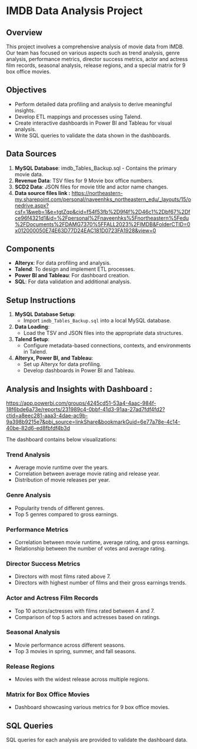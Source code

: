 # IMDB Data Analysis Project

## Overview
This project involves a comprehensive analysis of movie data from IMDB. Our team has focused on various aspects such as trend analysis, genre analysis, performance metrics, director success metrics, actor and actress film records, seasonal analysis, release regions, and a special matrix for 9 box office movies.

## Objectives
- Perform detailed data profiling and analysis to derive meaningful insights.
- Develop ETL mappings and processes using Talend.
- Create interactive dashboards in Power BI and Tableau for visual analysis.
- Write SQL queries to validate the data shown in the dashboards.

## Data Sources
1. **MySQL Database**: imdb_Tables_Backup.sql - Contains the primary movie data.
2. **Revenue Data**: TSV files for 9 Movie box office numbers.
3. **SCD2 Data**: JSON files for movie title and actor name changes.
4. **Data source files link :** 
https://northeastern-my.sharepoint.com/personal/naveenhks_northeastern_edu/_layouts/15/onedrive.aspx?csf=1&web=1&e=tgtZqp&cid=f54f53fb%2D9f4f%2D46c1%2Dbf67%2Dfce96f4321d1&id=%2Fpersonal%2Fnaveenhks%5Fnortheastern%5Fedu%2FDocuments%2FDAMG7370%5FFALL2023%2FIMDB&FolderCTID=0x012000050E74E63D77D24EAC181D0723FA1928&view=0

## Components
- **Alteryx**: For data profiling and analysis.
- **Talend**: To design and implement ETL processes.
- **Power BI and Tableau**: For dashboard creation.
- **SQL**: For data validation and additional analysis.

## Setup Instructions
1. **MySQL Database Setup**:
   - Import `imdb_Tables_Backup.sql` into a local MySQL database.
2. **Data Loading**:
   - Load the TSV and JSON files into the appropriate data structures.
3. **Talend Setup**:
   - Configure metadata-based connections, contexts, and environments in Talend.
4. **Alteryx, Power BI, and Tableau**:
   - Set up Alteryx for data profiling.
   - Develop dashboards in Power BI and Tableau.

## Analysis and Insights with Dashboard : 
https://app.powerbi.com/groups/4245cd51-53a4-4aac-984f-18f6bde6a73e/reports/231989c4-0bbf-41d3-91aa-27ad7fdf4fd2?ctid=a8eec281-aaa3-4dae-ac9b-9a398b9215e7&pbi_source=linkShare&bookmarkGuid=6e77a78e-4c14-40be-82d6-ed8fbfdf4b3d

The dashboard contains below visualizations:

### Trend Analysis
- Average movie runtime over the years.
- Correlation between average movie rating and release year.
- Distribution of movie releases per year.

### Genre Analysis
- Popularity trends of different genres.
- Top 5 genres compared to gross earnings.

### Performance Metrics
- Correlation between movie runtime, average rating, and gross earnings.
- Relationship between the number of votes and average rating.

### Director Success Metrics
- Directors with most films rated above 7.
- Directors with highest number of films and their gross earnings trends.

### Actor and Actress Film Records
- Top 10 actors/actresses with films rated between 4 and 7.
- Comparison of top 5 actors and actresses based on ratings.

### Seasonal Analysis
- Movie performance across different seasons.
- Top 3 movies in spring, summer, and fall seasons.

### Release Regions
- Movies with the widest release across multiple regions.

### Matrix for Box Office Movies
- Dashboard showcasing various metrics for 9 box office movies.

## SQL Queries
SQL queries for each analysis are provided to validate the dashboard data.

